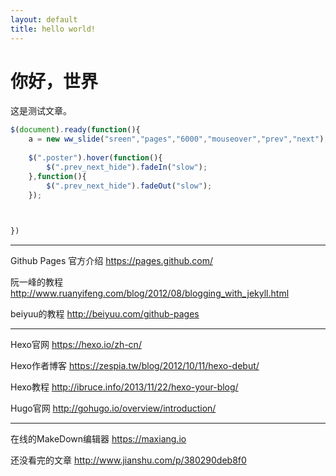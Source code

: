 ```yaml
---
layout: default
title: hello world!
---
```


# 你好，世界

这是测试文章。

```js
$(document).ready(function(){	
    a = new ww_slide("sreen","pages","6000","mouseover","prev","next");
    
    $(".poster").hover(function(){
        $(".prev_next_hide").fadeIn("slow");
    },function(){
        $(".prev_next_hide").fadeOut("slow");
    });
    


})
```
------------

Github Pages 官方介绍 
https://pages.github.com/

阮一峰的教程
http://www.ruanyifeng.com/blog/2012/08/blogging_with_jekyll.html

beiyuu的教程
http://beiyuu.com/github-pages

------------

Hexo官网
https://hexo.io/zh-cn/

Hexo作者博客
https://zespia.tw/blog/2012/10/11/hexo-debut/

Hexo教程
http://ibruce.info/2013/11/22/hexo-your-blog/

Hugo官网
http://gohugo.io/overview/introduction/

------------

在线的MakeDown编辑器
https://maxiang.io

还没看完的文章
http://www.jianshu.com/p/380290deb8f0
